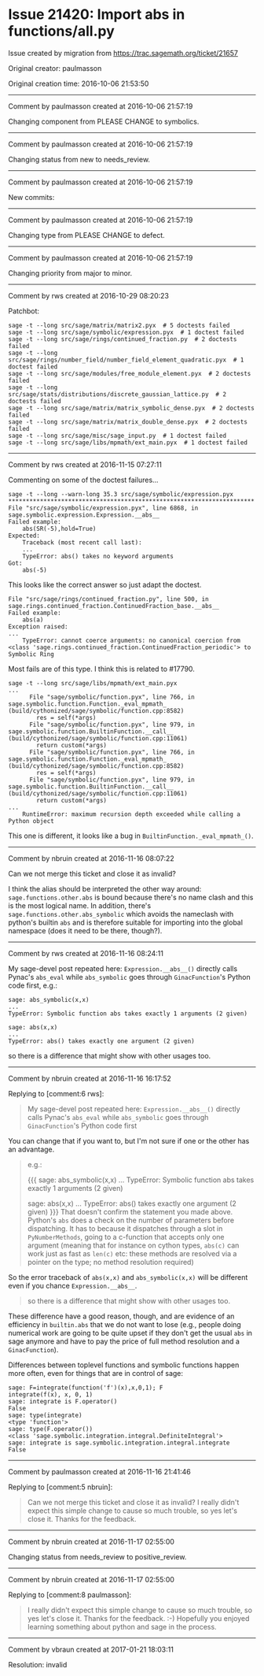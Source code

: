 # Issue 21420: Import abs in functions/all.py

Issue created by migration from https://trac.sagemath.org/ticket/21657

Original creator: paulmasson

Original creation time: 2016-10-06 21:53:50




---

Comment by paulmasson created at 2016-10-06 21:57:19

Changing component from PLEASE CHANGE to symbolics.


---

Comment by paulmasson created at 2016-10-06 21:57:19

Changing status from new to needs_review.


---

Comment by paulmasson created at 2016-10-06 21:57:19

New commits:


---

Comment by paulmasson created at 2016-10-06 21:57:19

Changing type from PLEASE CHANGE to defect.


---

Comment by paulmasson created at 2016-10-06 21:57:19

Changing priority from major to minor.


---

Comment by rws created at 2016-10-29 08:20:23

Patchbot:


```
sage -t --long src/sage/matrix/matrix2.pyx  # 5 doctests failed
sage -t --long src/sage/symbolic/expression.pyx  # 1 doctest failed
sage -t --long src/sage/rings/continued_fraction.py  # 2 doctests failed
sage -t --long src/sage/rings/number_field/number_field_element_quadratic.pyx  # 1 doctest failed
sage -t --long src/sage/modules/free_module_element.pyx  # 2 doctests failed
sage -t --long src/sage/stats/distributions/discrete_gaussian_lattice.py  # 2 doctests failed
sage -t --long src/sage/matrix/matrix_symbolic_dense.pyx  # 2 doctests failed
sage -t --long src/sage/matrix/matrix_double_dense.pyx  # 2 doctests failed
sage -t --long src/sage/misc/sage_input.py  # 1 doctest failed
sage -t --long src/sage/libs/mpmath/ext_main.pyx  # 1 doctest failed

```



---

Comment by rws created at 2016-11-15 07:27:11

Commenting on some of the doctest failures...


```
sage -t --long --warn-long 35.3 src/sage/symbolic/expression.pyx
**********************************************************************
File "src/sage/symbolic/expression.pyx", line 6868, in sage.symbolic.expression.Expression.__abs__
Failed example:
    abs(SR(-5),hold=True)
Expected:
    Traceback (most recent call last):
    ...
    TypeError: abs() takes no keyword arguments
Got:
    abs(-5)
```

This looks like the correct answer so just adapt the doctest.


```
File "src/sage/rings/continued_fraction.py", line 500, in sage.rings.continued_fraction.ContinuedFraction_base.__abs__
Failed example:
    abs(a)
Exception raised:
...
    TypeError: cannot coerce arguments: no canonical coercion from <class 'sage.rings.continued_fraction.ContinuedFraction_periodic'> to Symbolic Ring
```

Most fails are of this type. I think this is related to #17790.

```
sage -t --long src/sage/libs/mpmath/ext_main.pyx
...
      File "sage/symbolic/function.pyx", line 766, in sage.symbolic.function.Function._eval_mpmath_ (build/cythonized/sage/symbolic/function.cpp:8582)
        res = self(*args)
      File "sage/symbolic/function.pyx", line 979, in sage.symbolic.function.BuiltinFunction.__call__ (build/cythonized/sage/symbolic/function.cpp:11061)
        return custom(*args)
      File "sage/symbolic/function.pyx", line 766, in sage.symbolic.function.Function._eval_mpmath_ (build/cythonized/sage/symbolic/function.cpp:8582)
        res = self(*args)
      File "sage/symbolic/function.pyx", line 979, in sage.symbolic.function.BuiltinFunction.__call__ (build/cythonized/sage/symbolic/function.cpp:11061)
        return custom(*args)
...
    RuntimeError: maximum recursion depth exceeded while calling a Python object
```

This one is different, it looks like a bug in `BuiltinFunction._eval_mpmath_()`.


---

Comment by nbruin created at 2016-11-16 08:07:22

Can we not merge this ticket and close it as invalid?

I think the alias should be interpreted the other way around: `sage.functions.other.abs` is bound because there's no name clash and this is the most logical name. In addition, there's `sage.functions.other.abs_symbolic` which avoids the nameclash with python's builtin `abs` and is therefore suitable for importing into the global namespace (does it need to be there, though?).


---

Comment by rws created at 2016-11-16 08:24:11

My sage-devel post repeated here:
`Expression.__abs__()` directly calls Pynac's `abs_eval` while `abs_symbolic` goes through `GinacFunction`'s Python code first, e.g.:


```
sage: abs_symbolic(x,x)
...
TypeError: Symbolic function abs takes exactly 1 arguments (2 given)

sage: abs(x,x)
...
TypeError: abs() takes exactly one argument (2 given)
```

so there is a difference that might show with other usages too.


---

Comment by nbruin created at 2016-11-16 16:17:52

Replying to [comment:6 rws]:
> My sage-devel post repeated here:
> `Expression.__abs__()` directly calls Pynac's `abs_eval` while `abs_symbolic` goes through `GinacFunction`'s Python code first

You can change that if you want to, but I'm not sure if one or the other has an advantage.

> e.g.:
> 
> {{{
> sage: abs_symbolic(x,x)
> ...
> TypeError: Symbolic function abs takes exactly 1 arguments (2 given)
> 
> sage: abs(x,x)
> ...
> TypeError: abs() takes exactly one argument (2 given)
> }}}
That doesn't confirm the statement you made above. Python's `abs` does a check on the number of parameters before dispatching. It has to because it dispatches through a slot in `PyNumberMethods`, going to a c-function that accepts only one argument (meaning that for instance on cython types, `abs(c)` can work just as fast as `len(c)` etc: these methods are resolved via a pointer on the type; no method resolution required)

So the error traceback of `abs(x,x)` and `abs_symbolic(x,x)` will be different even if you chance `Expression.__abs__`.

> so there is a difference that might show with other usages too.

These difference have a good reason, though, and are evidence of an efficiency in `builtin.abs` that we do not want to lose (e.g., people doing numerical work are going to be quite upset if they don't get the usual `abs` in sage anymore and have to pay the price of full method resolution and a `GinacFunction`).

Differences between toplevel functions and symbolic functions happen more often, even for things that are in control of sage:

```
sage: F=integrate(function('f')(x),x,0,1); F
integrate(f(x), x, 0, 1)
sage: integrate is F.operator()
False
sage: type(integrate)
<type 'function'>
sage: type(F.operator())
<class 'sage.symbolic.integration.integral.DefiniteIntegral'>
sage: integrate is sage.symbolic.integration.integral.integrate
False
```



---

Comment by paulmasson created at 2016-11-16 21:41:46

Replying to [comment:5 nbruin]:
> Can we not merge this ticket and close it as invalid?
I really didn't expect this simple change to cause so much trouble, so yes let's close it. Thanks for the feedback.


---

Comment by nbruin created at 2016-11-17 02:55:00

Changing status from needs_review to positive_review.


---

Comment by nbruin created at 2016-11-17 02:55:00

Replying to [comment:8 paulmasson]:
> I really didn't expect this simple change to cause so much trouble, so yes let's close it. Thanks for the feedback.
:-) Hopefully you enjoyed learning something about python and sage in the process.


---

Comment by vbraun created at 2017-01-21 18:03:11

Resolution: invalid
